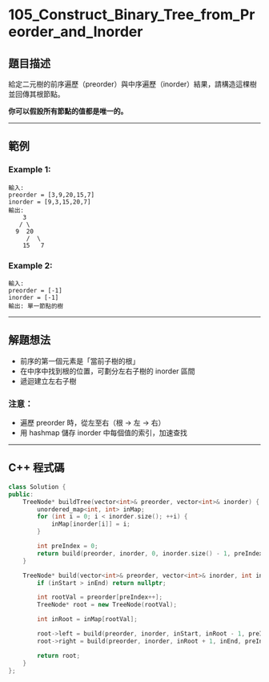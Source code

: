 # 105\_Construct\_Binary\_Tree\_from\_Preorder\_and\_Inorder

## 題目描述

給定二元樹的前序遍歷（preorder）與中序遍歷（inorder）結果，請構造這棵樹並回傳其根節點。

**你可以假設所有節點的值都是唯一的。**

---

## 範例

### Example 1:

```
輸入:
preorder = [3,9,20,15,7]
inorder = [9,3,15,20,7]
輸出:
    3
   / \
  9  20
     /  \
    15   7
```

### Example 2:

```
輸入:
preorder = [-1]
inorder = [-1]
輸出: 單一節點的樹
```

---

## 解題想法

* 前序的第一個元素是「當前子樹的根」
* 在中序中找到根的位置，可劃分左右子樹的 inorder 區間
* 遞迴建立左右子樹

### 注意：

* 遍歷 preorder 時，從左至右（根 -> 左 -> 右）
* 用 hashmap 儲存 inorder 中每個值的索引，加速查找

---

## C++ 程式碼

```cpp
class Solution {
public:
    TreeNode* buildTree(vector<int>& preorder, vector<int>& inorder) {
        unordered_map<int, int> inMap;
        for (int i = 0; i < inorder.size(); ++i) {
            inMap[inorder[i]] = i;
        }

        int preIndex = 0;
        return build(preorder, inorder, 0, inorder.size() - 1, preIndex, inMap);
    }

    TreeNode* build(vector<int>& preorder, vector<int>& inorder, int inStart, int inEnd, int& preIndex, unordered_map<int, int>& inMap) {
        if (inStart > inEnd) return nullptr;

        int rootVal = preorder[preIndex++];
        TreeNode* root = new TreeNode(rootVal);

        int inRoot = inMap[rootVal];

        root->left = build(preorder, inorder, inStart, inRoot - 1, preIndex, inMap);
        root->right = build(preorder, inorder, inRoot + 1, inEnd, preIndex, inMap);

        return root;
    }
};
```